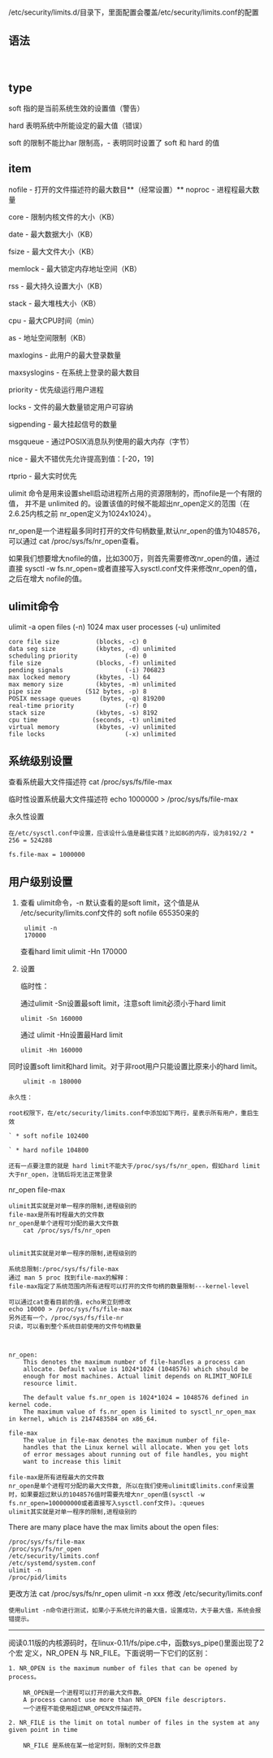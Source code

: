 ## 


/etc/security/limits.d/目录下，里面配置会覆盖/etc/security/limits.conf的配置


## 语法

<domain>　　 <type>　　 <item> 　　 <value>



## type

soft 指的是当前系统生效的设置值（警告）

hard 表明系统中所能设定的最大值（错误）

soft 的限制不能比har 限制高，- 表明同时设置了 soft 和 hard 的值



## item

nofile - 打开的文件描述符的最大数目**（经常设置）**
noproc - 进程程最大数量

core - 限制内核文件的大小（KB）

date - 最大数据大小（KB）

fsize - 最大文件大小（KB）

memlock - 最大锁定内存地址空间（KB）

rss - 最大持久设置大小（KB）

stack - 最大堆栈大小（KB）

cpu - 最大CPU时间（min）

as - 地址空间限制（KB）

maxlogins - 此用户的最大登录数量

maxsyslogins - 在系统上登录的最大数目

priority - 优先级运行用户进程

locks -  文件的最大数量锁定用户可容纳

sigpending - 最大挂起信号的数量

msgqueue - 通过POSIX消息队列使用的最大内存（字节）

nice - 最大不错优先允许提高到值：[-20，19]

rtprio - 最大实时优先







ulimit 命令是用来设置shell启动进程所占用的资源限制的，而nofile是一个有限的值，
并不是 unlimited 的。设置该值的时候不能超出nr_open定义的范围（在2.6.25内核之前
nr_open定义为1024x1024）。 

nr_open是一个进程最多同时打开的文件句柄数量,默认nr_open的值为1048576，可以通过
cat /proc/sys/fs/nr_open查看。

如果我们想要增大nofile的值，比如300万，则首先需要修改nr_open的值，通过直接
sysctl -w fs.nr_open=或者直接写入sysctl.conf文件来修改nr_open的值，之后在增大
nofile的值。





## ulimit命令

ulimit -a
    open files                      (-n) 1024
    max user processes              (-u) unlimited

    core file size          (blocks, -c) 0
    data seg size           (kbytes, -d) unlimited
    scheduling priority             (-e) 0
    file size               (blocks, -f) unlimited
    pending signals                 (-i) 706823
    max locked memory       (kbytes, -l) 64
    max memory size         (kbytes, -m) unlimited
    pipe size            (512 bytes, -p) 8
    POSIX message queues     (bytes, -q) 819200
    real-time priority              (-r) 0
    stack size              (kbytes, -s) 8192
    cpu time               (seconds, -t) unlimited
    virtual memory          (kbytes, -v) unlimited
    file locks                      (-x) unlimited





## 系统级别设置

查看系统最大文件描述符
    cat /proc/sys/fs/file-max

临时性设置系统最大文件描述符
    echo 1000000 > /proc/sys/fs/file-max

永久性设置

    在/etc/sysctl.conf中设置，应该设什么值是最佳实践？比如8G的内存，设为8192/2 * 256 = 524288

    fs.file-max = 1000000



## 用户级别设置

1. 查看 ulimit命令，-n 默认查看的是soft limit，这个值是从
   /etc/security/limits.conf文件的 soft nofile 655350来的

        ulimit -n
        170000

    查看hard limit
        ulimit -Hn
         170000

 2. 设置

    临时性：

    通过ulimit -Sn设置最soft limit，注意soft limit必须小于hard limit

        ulimit -Sn 160000

    通过 ulimit -Hn设置最Hard limit

        ulimit -Hn 160000
   

   同时设置soft limit和hard limit。对于非root用户只能设置比原来小的hard limit。

        ulimit -n 180000
    
    永久性：

    root权限下，在/etc/security/limits.conf中添加如下两行，星表示所有用户，重启生效

    ` * soft nofile 102400

    ` * hard nofile 104800

    还有一点要注意的就是 hard limit不能大于/proc/sys/fs/nr_open，假如hard limit大于nr_open，注销后将无法正常登录



nr_open
file-max

    ulimit其实就是对单一程序的限制,进程级别的
    file-max是所有时程最大的文件数
    nr_open是单个进程可分配的最大文件数
        cat /proc/sys/fs/nr_open


    ulimit其实就是对单一程序的限制,进程级别的

    系统总限制:/proc/sys/fs/file-max
    通过 man 5 proc 找到file-max的解释：
    file-max指定了系统范围内所有进程可以打开的文件句柄的数量限制---kernel-level

    可以通过cat查看目前的值，echo来立刻修改
    echo 10000 > /proc/sys/fs/file-max
    另外还有一个，/proc/sys/fs/file-nr
    只读，可以看到整个系统目前使用的文件句柄数量



    nr_open:
        This denotes the maximum number of file-handles a process can
        allocate. Default value is 1024*1024 (1048576) which should be
        enough for most machines. Actual limit depends on RLIMIT_NOFILE
        resource limit.

        The default value fs.nr_open is 1024*1024 = 1048576 defined in kernel code.
        The maximum value of fs.nr_open is limited to sysctl_nr_open_max in kernel, which is 2147483584 on x86_64.

    file-max
        The value in file-max denotes the maximum number of file-
        handles that the Linux kernel will allocate. When you get lots
        of error messages about running out of file handles, you might
        want to increase this limit

    file-max是所有进程最大的文件数
    nr_open是单个进程可分配的最大文件数, 所以在我们使用ulimit或limits.conf来设置时，如果要超过默认的1048576值时需要先增大nr_open值(sysctl -w fs.nr_open=100000000或者直接写入sysctl.conf文件)。:queues
    ulimit其实就是对单一程序的限制,进程级别的



There are many place have the max limits about the open files:

    /proc/sys/fs/file-max
    /proc/sys/fs/nr_open
    /etc/security/limits.conf
    /etc/systemd/system.conf
    ulimit -n
    /proc/pid/limits



更改方法
    cat /proc/sys/fs/nr_open
    ulimit -n xxx
    修改 /etc/security/limits.conf

    使用ulimt -n命令进行测试，如果小于系统允许的最大值，设置成功，大于最大值，系统会报错提示。


---

阅读0.11版的内核源码时，在linux-0.11/fs/pipe.c中，函数sys_pipe()里面出现了2个宏
定义，NR_OPEN 与 NR_FILE。下面说明一下它们的区别：

    1. NR_OPEN is the maximum number of files that can be opened by process。

        NR_OPEN是一个进程可以打开的最大文件数。
        A process cannot use more than NR_OPEN file descriptors.
        一个进程不能使用超过NR_OPEN文件描述符。

    2. NR_FILE is the limit on total number of files in the system at any given point in time

        NR_FILE 是系统在某一给定时刻，限制的文件总数
